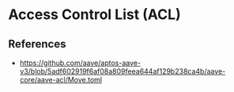 # Access Control List (ACL)

## References

- https://github.com/aave/aptos-aave-v3/blob/5adf602919f6af08a809feea644af129b238ca4b/aave-core/aave-acl/Move.toml
